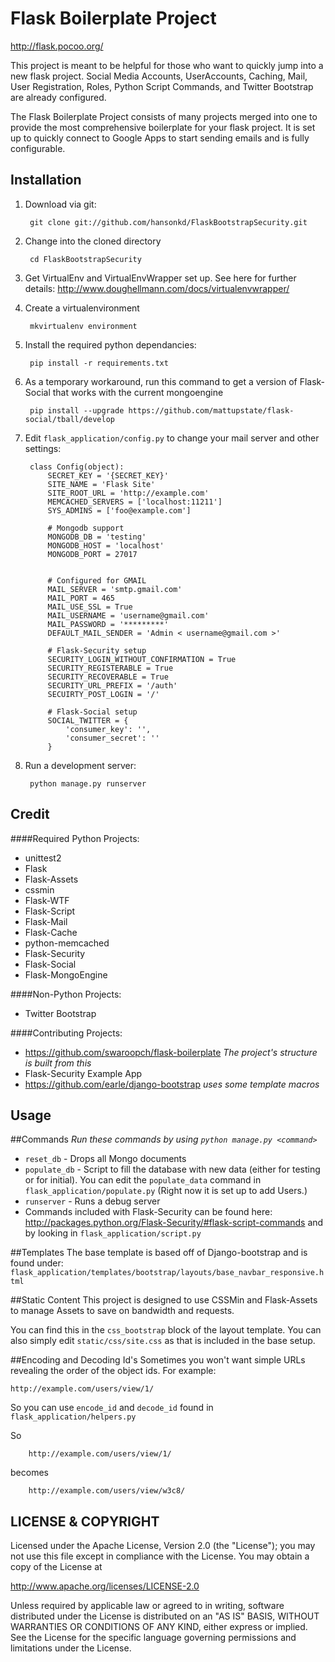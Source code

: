Flask Boilerplate Project
=========================
http://flask.pocoo.org/

This project is meant to be helpful for those who want to quickly jump into a new flask project. Social Media Accounts, UserAccounts, Caching, Mail, User Registration, Roles, Python Script Commands, and Twitter Bootstrap are already configured. 

The Flask Boilerplate Project consists of many projects merged into one to provide the most comprehensive boilerplate for your flask project. It is set up to quickly connect to Google Apps to start sending emails and is fully configurable.

Installation
------------
1. Download via git:

        git clone git://github.com/hansonkd/FlaskBootstrapSecurity.git

2. Change into the cloned directory

        cd FlaskBootstrapSecurity

2. Get VirtualEnv and VirtualEnvWrapper set up. See here for further details: http://www.doughellmann.com/docs/virtualenvwrapper/
	
3. Create a virtualenvironment

        mkvirtualenv environment

4. Install the required python dependancies:

        pip install -r requirements.txt
    
5. As a temporary workaround, run this command to get a version of Flask-Social that works with the current mongoengine

        pip install --upgrade https://github.com/mattupstate/flask-social/tball/develop

6. Edit `flask_application/config.py` to change your mail server and other settings:

        class Config(object):
            SECRET_KEY = '{SECRET_KEY}'
            SITE_NAME = 'Flask Site'
            SITE_ROOT_URL = 'http://example.com'
            MEMCACHED_SERVERS = ['localhost:11211']
            SYS_ADMINS = ['foo@example.com']
    
            # Mongodb support
            MONGODB_DB = 'testing'
            MONGODB_HOST = 'localhost'
            MONGODB_PORT = 27017


            # Configured for GMAIL
            MAIL_SERVER = 'smtp.gmail.com'
            MAIL_PORT = 465
            MAIL_USE_SSL = True
            MAIL_USERNAME = 'username@gmail.com'
            MAIL_PASSWORD = '*********'
            DEFAULT_MAIL_SENDER = 'Admin < username@gmail.com >'
    
            # Flask-Security setup
            SECURITY_LOGIN_WITHOUT_CONFIRMATION = True
            SECURITY_REGISTERABLE = True
            SECURITY_RECOVERABLE = True
            SECURITY_URL_PREFIX = '/auth'
            SECUIRTY_POST_LOGIN = '/'
    
            # Flask-Social setup
            SOCIAL_TWITTER = {
                'consumer_key': '',
                'consumer_secret': ''
            }


7. Run a development server:
        
        python manage.py runserver

Credit
------
####Required Python Projects:

* unittest2
* Flask
* Flask-Assets
* cssmin
* Flask-WTF
* Flask-Script
* Flask-Mail
* Flask-Cache
* python-memcached
* Flask-Security
* Flask-Social
* Flask-MongoEngine

####Non-Python Projects:
* Twitter Bootstrap

####Contributing Projects:
* https://github.com/swaroopch/flask-boilerplate _The project's structure is built from this_
* Flask-Security Example App
* https://github.com/earle/django-bootstrap _uses some template macros_

Usage
-----

##Commands
_Run these commands by using `python manage.py <command>`_


* `reset_db` - Drops all Mongo documents
* `populate_db` - Script to fill the database with new data (either for testing or for initial). You can edit the `populate_data` command in `flask_application/populate.py` (Right now it is set up to add Users.)
* `runserver` - Runs a debug server
* Commands included with Flask-Security can be found here: http://packages.python.org/Flask-Security/#flask-script-commands and by looking in `flask_application/script.py`

##Templates
The base template is based off of Django-bootstrap and is found under: `flask_application/templates/bootstrap/layouts/base_navbar_responsive.html`

##Static Content
This project is designed to use CSSMin and Flask-Assets to manage Assets to save on bandwidth and requests. 

You can find this in the `css_bootstrap` block of the layout template. You can also simply edit `static/css/site.css` as that is included in the base setup. 

##Encoding and Decoding Id's
Sometimes you won't want simple URLs revealing the order of the object ids. For example:
    
    http://example.com/users/view/1/

So you can use `encode_id` and `decode_id` found in `flask_application/helpers.py`

So 

        http://example.com/users/view/1/
        
becomes

        http://example.com/users/view/w3c8/



LICENSE &amp; COPYRIGHT
-----------------------

Licensed under the Apache License, Version 2.0 (the "License");
you may not use this file except in compliance with the License.
You may obtain a copy of the License at

http://www.apache.org/licenses/LICENSE-2.0

Unless required by applicable law or agreed to in writing, software
distributed under the License is distributed on an "AS IS" BASIS,
WITHOUT WARRANTIES OR CONDITIONS OF ANY KIND, either express or implied.
See the License for the specific language governing permissions and
limitations under the License.

